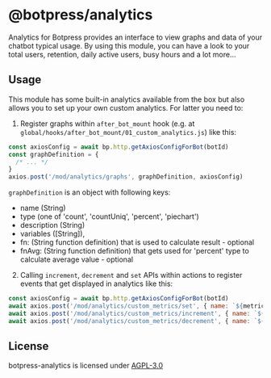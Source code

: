 # @botpress/analytics

Analytics for Botpress provides an interface to view graphs and data of your chatbot typical usage. By using this module, you can have a look to your total users, retention, daily active users, busy hours and a lot more...

## Usage

This module has some built-in analytics available from the box but also allows you to set up your own custom analytics. For latter you need to:

1. Register graphs within `after_bot_mount` hook (e.g. at `global/hooks/after_bot_mount/01_custom_analytics.js`) like this:

```js
const axiosConfig = await bp.http.getAxiosConfigForBot(botId)
const graphDefinition = {
  /* ... */
}
axios.post('/mod/analytics/graphs', graphDefinition, axiosConfig)
```

`graphDefinition` is an object with following keys:

- name (String)
- type (one of 'count', 'countUniq', 'percent', 'piechart')
- description (String)
- variables ([String]),
- fn: (String function definition) that is used to calculate result - optional
- fnAvg: (String function definition) that gets used for 'percent' type to calculate average value - optional

2. Calling `increment`, `decrement` and `set` APIs within actions to register events that get displayed in analytics like this:

```js
const axiosConfig = await bp.http.getAxiosConfigForBot(botId)
await axios.post('/mod/analytics/custom_metrics/set', { name: `${metric}~${value}`, count: 1 }, axiosConfig)
await axios.post('/mod/analytics/custom_metrics/increment', { name: `${metric}~${value}`, count: 1 }, axiosConfig)
await axios.post('/mod/analytics/custom_metrics/decrement', { name: `${metric}~${value}`, count: 1 }, axiosConfig)
```

## License

botpress-analytics is licensed under [AGPL-3.0](/LICENSE)
